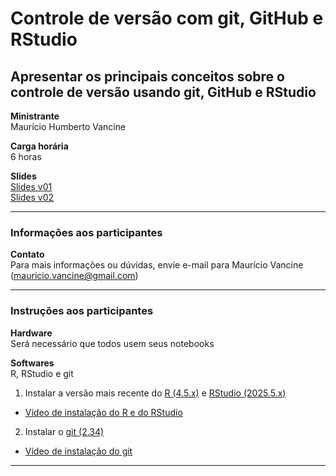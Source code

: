 # Controle de versão com git, GitHub e RStudio

## Apresentar os principais conceitos sobre o controle de versão usando git, GitHub e RStudio

**Ministrante** <br>
Maurício Humberto Vancine

**Carga horária** <br>
6 horas

**Slides** <br>
[Slides v01](https://mauriciovancine.github.io/workshop-git-github-rstudio/slides/pres_short_course_git_github_rstudio.html)
<br>
[Slides v02](https://mauriciovancine.github.io/workshop-git-github-rstudio/slides/slides.html#/)

---

### Informações aos participantes

**Contato** <br>
Para mais informações ou dúvidas, envie e-mail para Maurício Vancine (mauricio.vancine@gmail.com)

---

### Instruções aos participantes

**Hardware** <br>
Será necessário que todos usem seus notebooks

**Softwares** <br>
R, RStudio e git

1. Instalar a versão mais recente do [R (4.5.x)](https://www.r-project.org) e [RStudio (2025.5.x)](https://www.rstudio.com)
- [Vídeo de instalação do R e do RStudio](https://youtu.be/l1bWvZMNMCM)

2. Instalar o [git (2.34)](https://git-scm.com/downloads)
- [Vídeo de instalação do git](https://youtu.be/QSfHNEiBd2k)

---
